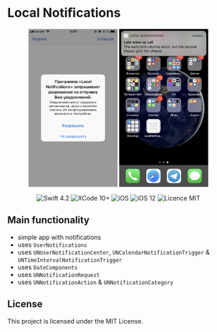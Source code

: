 #  Local Notiﬁcations

<div align = "center">
<img src="/screens/1.jpeg" width="40%">    <img src="/screens/2.jpeg" width="40%">
</div>

<p align="center">
<img src="https://img.shields.io/badge/Swift-4.2-orange.svg" alt="Swift 4.2"/>
<img src="https://img.shields.io/badge/Xcode-10%2B-brightgreen.svg" alt="XCode 10+"/>
<img src="https://img.shields.io/badge/platform-iOS-green.svg" alt="iOS"/>
<img src="https://img.shields.io/badge/iOS-12%2B-brightgreen.svg" alt="iOS 12"/>
<img src="https://img.shields.io/badge/licence-MIT-lightgray.svg" alt="Licence MIT"/>
</p>


## Main functionality
* simple app with notifications
* uses `UserNotifications`
* uses `UNUserNotificationCenter`, `UNCalendarNotificationTrigger` & `UNTimeIntervalNotificationTrigger`
* uses `DateComponents`
* uses `UNNotificationRequest`
* uses `UNNotificationAction` & `UNNotificationCategory`

## License

This project is licensed under the MIT License.